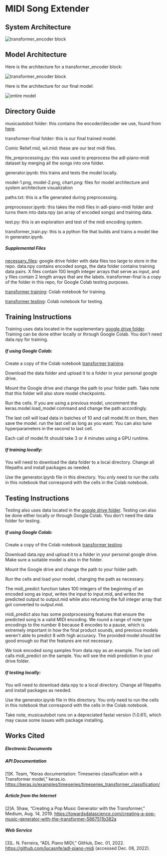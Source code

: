 # MIDI Song Extender

## System Architecture
![transformer_encoder block](chart.png)
## Model Architecture
Here is the architecture for a transformer_encoder block:

![transformer_encoder block](model-1.png)

Here is the architecture for our final model:

![entire model](model-2.png)

## Directory Guide
musicautobot folder: this contains the encoder/decoder we use, found from [here](https://towardsdatascience.com/creating-a-pop-music-generator-with-the-transformer-5867511b382a).

transformer-final folder: this is our final trained model.

Comic Relief.mid, wii.mid: these are our test midi files.

file_preprocessing.py: this was used to preprocess the adl-piano-midi dataset by merging all the songs into one folder.

generator.ipynb: this trains and tests the model locally.

model-1.png, model-2.png, chart.png: files for model architecture and system architecture visualization

paths.txt: this is a file generated during preprocessing.

preprocessor.ipynb: this takes the midi files in adl-piano-midi folder and turns them into data.npy (an array of encoded songs) and training data.

test.py: this is an exploration and test of the midi encoding system.

transformer_train.py: this is a python file that builds and trains a model like in generator.ipynb.

##### Supplemental Files

[necessary_files](https://drive.google.com/drive/folders/1u26zC-kGG6o9xCCJDkk5Pd8euF4CjiVD?usp=sharing): google drive folder with data files too large to store in the repo. data.npy contains encoded songs, the data folder contains training data pairs. X files contain 100 length integer arrays that serve as input, and y files contain 2 length arrays that are the labels. transformer-final is a copy of the folder in this repo, for Google Colab testing purposes.

[transformer training](https://colab.research.google.com/drive/16mGM6uQ-kkLZ_vXgStZWtfSTnu0coDr-?usp=sharing): Colab notebook for training.

[transformer testing](https://colab.research.google.com/drive/1yJQdfcS7pSXwxYV0oiD0-6jvkowuLVqO?usp=sharing): Colab notebook for testing.

## Training Instructions
Training uses data located in the supplementary [google drive folder](https://drive.google.com/drive/folders/1u26zC-kGG6o9xCCJDkk5Pd8euF4CjiVD?usp=sharing). Training can be done either locally or through Google Colab. You don't need data.npy for training.

##### If using Google Colab:

Create a copy of the Colab notebook [transformer training](https://colab.research.google.com/drive/16mGM6uQ-kkLZ_vXgStZWtfSTnu0coDr-?usp=sharing).

Download the data folder and upload it to a folder in your personal google drive. 

Mount the Google drive and change the path to your folder path. Take note that this folder will also store model checkpoints.

Run the cells. If you are using a previous model, uncomment the keras.model.load_model command and change the path accordingly.

The last cell will load data in batches of 10 and call model.fit on them, then save the model. run the last cell as long as you want. You can also tune hyperparameters in the second to last cell.

Each call of model.fit should take 3 or 4 minutes using a GPU runtime.

##### If training locally:
You will need to download the data folder to a local directory. Change all filepaths and install packages as needed.

Use the generator.ipynb file in this directory. You only need to run the cells in this notebook that correspond with the cells in the Colab notebook.

## Testing Instructions
Testing also uses data located in the [google drive folder](https://drive.google.com/drive/folders/1u26zC-kGG6o9xCCJDkk5Pd8euF4CjiVD?usp=sharing). Testing can also be done either locally or through Google Colab. You don't need the data folder for testing.

##### If using Google Colab:

Create a copy of the Colab notebook [transformer testing](https://colab.research.google.com/drive/1yJQdfcS7pSXwxYV0oiD0-6jvkowuLVqO?usp=sharing).

Download data.npy and upload it to a folder in your personal google drive. Make sure a suitable model is also in the folder.

Mount the Google drive and change the path to your folder path.

Run the cells and load your model, changing the path as necessary.

The midi_predict function takes 100 integers of the beginning of an encoded song as input, writes the input to input.mid, and writes the predicted output to output.mid while also returning the full integer array that got converted to output.mid. 

midi_predict also has some postprocessing features that ensure the predicted song is a valid MIDI encoding. We round a range of note type encodings to the number 8 because 8 encodes to a pause, which is extremely important in how the final product sounds, and previous models weren't able to predict 8 with high accuracy. The provided model should be good enough so that the features are not necessary.

We took encoded song samples from data.npy as an example. The last cell calls midi_predict on the sample. You will see the midi prediction in your drive folder.

##### If testing locally:

You will need to download data.npy to a local directory. Change all filepaths and install packages as needed.

Use the generator.ipynb file in this directory. You only need to run the cells in this notebook that correspond with the cells in the Colab notebook.

Take note, musicautobot runs on a depreciated fastai version (1.0.61), which may cause some issues with package installing.

## Works Cited
##### Electronic Documents
##### API Documentation
[1]K. Team, “Keras documentation: Timeseries classification with a Transformer model,” keras.io. https://keras.io/examples/timeseries/timeseries_transformer_classification/
##### Article from the Internet
[2]A. Shaw, “Creating a Pop Music Generator with the Transformer,” Medium, Aug. 14, 2019. https://towardsdatascience.com/creating-a-pop-music-generator-with-the-transformer-5867511b382a
##### Web Service
[3]L. N. Ferreira, “ADL Piano MIDI,” GitHub, Dec. 01, 2022. https://github.com/lucasnfe/adl-piano-midi (accessed Dec. 08, 2022).
